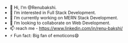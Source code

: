 - 👋 Hi, I’m @Renubakshi.
- 👀 I’m interested in Full Stack Development.
- 🌱 I’m currently working on MERN Stack Development.
- 💞️ I’m looking to collaborate on Web Development.
- 📫 reach me - https://www.linkedin.com/in/renu-bakshi/
- ⚡ Fun fact: Big fan of emoticons😄

<!---
Renubakshi/Renubakshi is a ✨ special ✨ repository because its `README.md` (this file) appears on your GitHub profile.
You can click the Preview link to take a look at your changes.
--->
